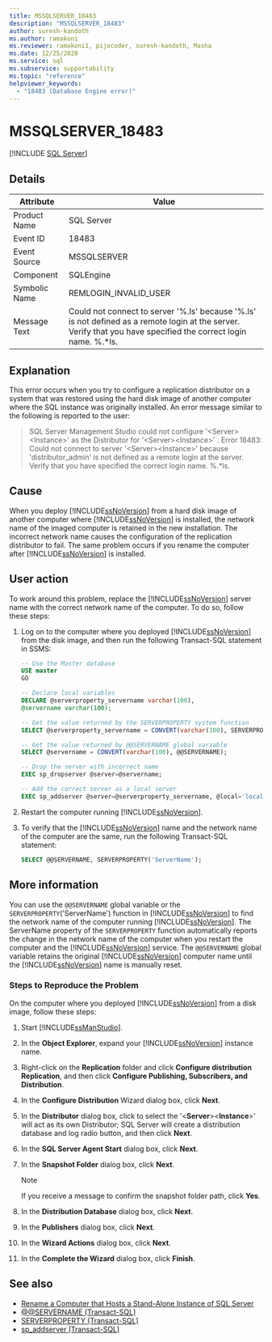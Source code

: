 ```yaml
---
title: MSSQLSERVER_18483
description: "MSSQLSERVER_18483"
author: suresh-kandoth
ms.author: ramakoni
ms.reviewer: ramakoni1, pijocoder, suresh-kandoth, Masha
ms.date: 12/25/2020
ms.service: sql
ms.subservice: supportability
ms.topic: "reference"
helpviewer_keywords:
  - "18483 (Database Engine error)"
---
```

# MSSQLSERVER_18483
 [!INCLUDE [SQL Server](../../includes/applies-to-version/sqlserver.md)]

## Details

|Attribute|Value|
|---|---|
|Product Name|SQL Server|
|Event ID|18483|
|Event Source|MSSQLSERVER|
|Component|SQLEngine|
|Symbolic Name|REMLOGIN_INVALID_USER|
|Message Text|Could not connect to server '%.ls' because '%.ls' is not defined as a remote login at the server. Verify that you have specified the correct login name. %.*ls.|

## Explanation

This error occurs when you try to configure a replication distributor on a system that was restored using the hard disk image of another computer where the SQL instance was originally installed. An error message similar to the following is reported to the user:

> SQL Server Management Studio could not configure '\<Server>\<Instance>' as the Distributor for '\<Server>\<Instance>' . Error 18483: Could not connect to server '\<Server>\<Instance>' because 'distributor_admin' is not defined as a remote login at the server. Verify that you have specified the correct login name. %.*ls.

## Cause

When you deploy [!INCLUDE[ssNoVersion](../../includes/ssnoversion-md.md)] from a hard disk image of another computer where [!INCLUDE[ssNoVersion](../../includes/ssnoversion-md.md)] is installed, the network name of the imaged computer is retained in the new installation. The incorrect network name causes the configuration of the replication distributor to fail. The same problem occurs if you rename the computer after [!INCLUDE[ssNoVersion](../../includes/ssnoversion-md.md)] is installed.

## User action

To work around this problem, replace the [!INCLUDE[ssNoVersion](../../includes/ssnoversion-md.md)] server name with the correct network name of the computer. To do so, follow these steps:

1. Log on to the computer where you deployed [!INCLUDE[ssNoVersion](../../includes/ssnoversion-md.md)] from the disk image, and then run the following Transact-SQL statement in SSMS:

    ```sql
    -- Use the Master database
    USE master
    GO

    -- Declare local variables
    DECLARE @serverproperty_servername varchar(100),
    @servername varchar(100);

    -- Get the value returned by the SERVERPROPERTY system function
    SELECT @serverproperty_servername = CONVERT(varchar(100), SERVERPROPERTY('ServerName'));

    -- Get the value returned by @@SERVERNAME global variable
    SELECT @servername = CONVERT(varchar(100), @@SERVERNAME);

    -- Drop the server with incorrect name
    EXEC sp_dropserver @server=@servername;

    -- Add the correct server as a local server
    EXEC sp_addserver @server=@serverproperty_servername, @local='local';
    ```

2. Restart the computer running [!INCLUDE[ssNoVersion](../../includes/ssnoversion-md.md)].
3. To verify that the [!INCLUDE[ssNoVersion](../../includes/ssnoversion-md.md)] name and the network name of the computer are the same, run the following Transact-SQL statement:

    ```sql
    SELECT @@SERVERNAME, SERVERPROPERTY('ServerName');
    ```

## More information

You can use the `@@SERVERNAME` global variable or the `SERVERPROPERTY`('ServerName') function in [!INCLUDE[ssNoVersion](../../includes/ssnoversion-md.md)] to find the network name of the computer running [!INCLUDE[ssNoVersion](../../includes/ssnoversion-md.md)]. The ServerName property of the `SERVERPROPERTY` function automatically reports the change in the network name of the computer when you restart the computer and the [!INCLUDE[ssNoVersion](../../includes/ssnoversion-md.md)] service. The `@@SERVERNAME` global variable retains the original [!INCLUDE[ssNoVersion](../../includes/ssnoversion-md.md)] computer name until the [!INCLUDE[ssNoVersion](../../includes/ssnoversion-md.md)] name is manually reset.

### Steps to Reproduce the Problem

On the computer where you deployed [!INCLUDE[ssNoVersion](../../includes/ssnoversion-md.md)] from a disk image, follow these steps:

1. Start [!INCLUDE[ssManStudio](../../includes/ssManStudio-md.md)].
2. In the **Object Explorer**, expand your [!INCLUDE[ssNoVersion](../../includes/ssnoversion-md.md)] instance name.
3. Right-click on the **Replication** folder and click **Configure distribution Replication**, and then click **Configure Publishing, Subscribers, and Distribution**.
4. In the **Configure Distribution** Wizard dialog box, click **Next**.
5. In the **Distributor** dialog box, click to select the '\<**Server**>\<**Instance**>' will act as its own Distributor; SQL Server will create a distribution database and log radio button, and then click **Next**.
6. In the **SQL Server Agent Start** dialog box, click **Next**.
7. In the **Snapshot Folder** dialog box, click **Next**.

    > [!NOTE]
    > If you receive a message to confirm the snapshot folder path, click **Yes**.
8. In the **Distribution Database** dialog box, click **Next**.
9. In the **Publishers** dialog box, click **Next**.
10. In the **Wizard Actions** dialog box, click **Next**.
11. In the **Complete the Wizard** dialog box, click **Finish**.

## See also

- [Rename a Computer that Hosts a Stand-Alone Instance of SQL Server](../../database-engine/install-windows/rename-a-computer-that-hosts-a-stand-alone-instance-of-sql-server.md)
- [@@SERVERNAME (Transact-SQL)](../../t-sql/functions/servername-transact-sql.md)
- [SERVERPROPERTY (Transact-SQL)](../../t-sql/functions/serverproperty-transact-sql.md)
- [sp_addserver (Transact-SQL)](../system-stored-procedures/sp-addserver-transact-sql.md)
